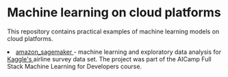 # Machine learning on cloud platforms

This repository contains practical examples of machine learning models on cloud platforms. 

<li> <a href="https://github.com/lilianasku/ML-with-Python/blob/master/amazon_sagemaker/Knn-and-XGBoost.ipynb"> amazon_sagemaker </a> - machine learning and exploratory data analysis for <a href="https://www.kaggle.com/teejmahal20/airline-passenger-satisfaction"> Kaggle's </a> airline survey data set. 
The project was part of the AICamp Full Stack Machine Learning for Developers course. </li>
